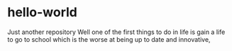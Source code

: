 # hello-world
Just another repository
Well one of the first things to do in life is gain a life to go to school which is the worse at being up to date and innovative,
